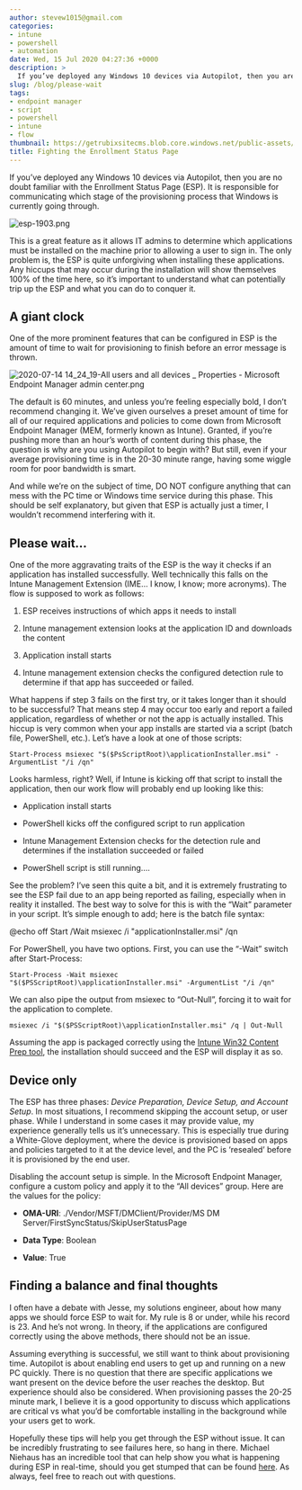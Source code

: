 ```yaml
---
author: stevew1015@gmail.com
categories:
- intune
- powershell
- automation
date: Wed, 15 Jul 2020 04:27:36 +0000
description: >
  If you’ve deployed any Windows 10 devices via Autopilot, then you are no doubt familiar with the Enrollment Status Page (ESP). It is responsible for communicating which stage of the provisioning process that Windows is currently going through.
slug: /blog/please-wait
tags:
- endpoint manager
- script
- powershell
- intune
- flow
thumbnail: https://getrubixsitecms.blob.core.windows.net/public-assets/content/v1/logo512.png
title: Fighting the Enrollment Status Page
---
```


If you’ve deployed any Windows 10 devices via Autopilot, then you are no doubt familiar with the Enrollment Status Page (ESP). It is responsible for communicating which stage of the provisioning process that Windows is currently going through.

![esp-1903.png](https://getrubixsitecms.blob.core.windows.net/public-assets/content/v1/5dd365a31aa1fd743bc30b8e/1594750659924-XRJ4197VAK7J3RN6FXQG/esp-1903.png)

This is a great feature as it allows IT admins to determine which applications must be installed on the machine prior to allowing a user to sign in. The only problem is, the ESP is quite unforgiving when installing these applications. Any hiccups that may occur during the installation will show themselves 100% of the time here, so it’s important to understand what can potentially trip up the ESP and what you can do to conquer it.

A giant clock
-------------

One of the more prominent features that can be configured in ESP is the amount of time to wait for provisioning to finish before an error message is thrown.

![2020-07-14 14_24_19-All users and all devices _ Properties - Microsoft Endpoint Manager admin center.png](https://getrubixsitecms.blob.core.windows.net/public-assets/content/v1/5dd365a31aa1fd743bc30b8e/1594751917577-ME6GUX4O10BQ6O030GBD/2020-07-14+14_24_19-All+users+and+all+devices+_+Properties+-+Microsoft+Endpoint+Manager+admin+center.png)

The default is 60 minutes, and unless you’re feeling especially bold, I don’t recommend changing it. We’ve given ourselves a preset amount of time for all of our required applications and policies to come down from Microsoft Endpoint Manager (MEM, formerly known as Intune). Granted, if you’re pushing more than an hour’s worth of content during this phase, the question is why are you using Autopilot to begin with? But still, even if your average provisioning time is in the 20-30 minute range, having some wiggle room for poor bandwidth is smart.

And while we’re on the subject of time, DO NOT configure anything that can mess with the PC time or Windows time service during this phase. This should be self explanatory, but given that ESP is actually just a timer, I wouldn’t recommend interfering with it.

Please wait…
------------

One of the more aggravating traits of the ESP is the way it checks if an application has installed successfully. Well technically this falls on the Intune Management Extension (IME… I know, I know; more acronyms). The flow is supposed to work as follows:

1.  ESP receives instructions of which apps it needs to install
    
2.  Intune management extension looks at the application ID and downloads the content
    
3.  Application install starts
    
4.  Intune management extension checks the configured detection rule to determine if that app has succeeded or failed.
    

What happens if step 3 fails on the first try, or it takes longer than it should to be successful? That means step 4 may occur too early and report a failed application, regardless of whether or not the app is actually installed. This hiccup is very common when your app installs are started via a script (batch file, PowerShell, etc.). Let’s have a look at one of those scripts:

```
Start-Process msiexec "$($PsScriptRoot)\applicationInstaller.msi" -ArgumentList "/i /qn"
```

Looks harmless, right? Well, if Intune is kicking off that script to install the application, then our work flow will probably end up looking like this:

-   Application install starts
    
-   PowerShell kicks off the configured script to run application
    
-   Intune Management Extension checks for the detection rule and determines if the installation succeeded or failed
    
-   PowerShell script is still running….
    

See the problem? I’ve seen this quite a bit, and it is extremely frustrating to see the ESP fail due to an app being reported as failing, especially when in reality it installed. The best way to solve for this is with the “Wait” parameter in your script. It’s simple enough to add; here is the batch file syntax:

@echo off
Start /Wait msiexec /i "applicationInstaller.msi" /qn

For PowerShell, you have two options. First, you can use the “-Wait” switch after Start-Process:

```
Start-Process -Wait msiexec "$($PSScriptRoot)\applicationInstaller.msi" -ArgumentList "/i /qn"
```

We can also pipe the output from msiexec to “Out-Null”, forcing it to wait for the application to complete.

```
msiexec /i "$($PSScriptRoot)\applicationInstaller.msi" /q | Out-Null
```

Assuming the app is packaged correctly using the [Intune Win32 Content Prep tool](https://github.com/microsoft/Microsoft-Win32-Content-Prep-Tool), the installation should succeed and the ESP will display it as so.

Device only
-----------

The ESP has three phases: _Device Preparation, Device Setup, and Account Setup_. In most situations, I recommend skipping the account setup, or user phase. While I understand in some cases it may provide value, my experience generally tells us it’s unnecessary. This is especially true during a White-Glove deployment, where the device is provisioned based on apps and policies targeted to it at the device level, and the PC is ‘resealed’ before it is provisioned by the end user.

Disabling the account setup is simple. In the Microsoft Endpoint Manager, configure a custom policy and apply it to the “All devices” group. Here are the values for the policy:

-   **OMA-URI**: ./Vendor/MSFT/DMClient/Provider/MS DM Server/FirstSyncStatus/SkipUserStatusPage
    
-   **Data Type**: Boolean
    
-   **Value**: True
    

Finding a balance and final thoughts
------------------------------------

I often have a debate with Jesse, my solutions engineer, about how many apps we should force ESP to wait for. My rule is 8 or under, while his record is 23. And he’s not wrong. In theory, if the applications are configured correctly using the above methods, there should not be an issue.

Assuming everything is successful, we still want to think about provisioning time. Autopilot is about enabling end users to get up and running on a new PC quickly. There is no question that there are specific applications we want present on the device before the user reaches the desktop. But experience should also be considered. When provisioning passes the 20-25 minute mark, I believe it is a good opportunity to discuss which applications are critical vs what you’d be comfortable installing in the background while your users get to work.

Hopefully these tips will help you get through the ESP without issue. It can be incredibly frustrating to see failures here, so hang in there. Michael Niehaus has an incredible tool that can help show you what is happening during ESP in real-time, should you get stumped that can be found [here](https://www.powershellgallery.com/packages/Get-AutopilotESPStatus/2.0). As always, feel free to reach out with questions.